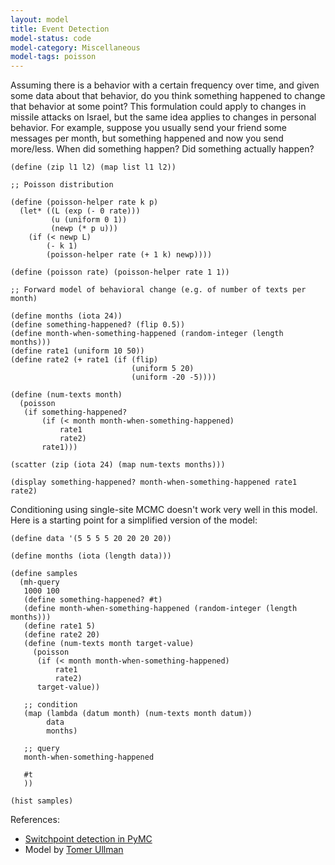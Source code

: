 ```yaml
---
layout: model
title: Event Detection
model-status: code
model-category: Miscellaneous
model-tags: poisson
---
```


Assuming there is a behavior with a certain frequency over time, and given some data about that behavior, do you think something happened to change that behavior at some point? This formulation could apply to changes in missile attacks on Israel, but the same idea applies to changes in personal behavior. For example, suppose you usually send your friend some messages per month, but something happened and now you send more/less. When did something happen? Did something actually happen?

    (define (zip l1 l2) (map list l1 l2))
    
    ;; Poisson distribution
    
    (define (poisson-helper rate k p)
      (let* ((L (exp (- 0 rate)))
             (u (uniform 0 1))
             (newp (* p u)))
        (if (< newp L)
            (- k 1)
            (poisson-helper rate (+ 1 k) newp))))
    
    (define (poisson rate) (poisson-helper rate 1 1))
    
    ;; Forward model of behavioral change (e.g. of number of texts per month)
    
    (define months (iota 24))
    (define something-happened? (flip 0.5))
    (define month-when-something-happened (random-integer (length months)))
    (define rate1 (uniform 10 50))
    (define rate2 (+ rate1 (if (flip) 
                               (uniform 5 20)
                               (uniform -20 -5))))
    
    (define (num-texts month)
      (poisson
       (if something-happened?
           (if (< month month-when-something-happened)
               rate1
               rate2)
           rate1)))
    
    (scatter (zip (iota 24) (map num-texts months)))
    
    (display something-happened? month-when-something-happened rate1 rate2)

Conditioning using single-site MCMC doesn't work very well in this model. Here is a starting point for a simplified version of the model:

    (define data '(5 5 5 5 20 20 20 20))
    
    (define months (iota (length data)))
    
    (define samples
      (mh-query 
       1000 100
       (define something-happened? #t)
       (define month-when-something-happened (random-integer (length months)))
       (define rate1 5)
       (define rate2 20)
       (define (num-texts month target-value)
         (poisson
          (if (< month month-when-something-happened)
              rate1
              rate2)
          target-value))
    
       ;; condition
       (map (lambda (datum month) (num-texts month datum))
            data
            months)
    
       ;; query
       month-when-something-happened
    
       #t
       ))
    
    (hist samples)

References:

- [Switchpoint detection in PyMC](http://nbviewer.ipython.org/github/CamDavidsonPilon/Probabilistic-Programming-and-Bayesian-Methods-for-Hackers/blob/master/Chapter1_Introduction/Chapter1_Introduction.ipynb)
- Model by [Tomer Ullman](http://www.mit.edu/~tomeru/)
